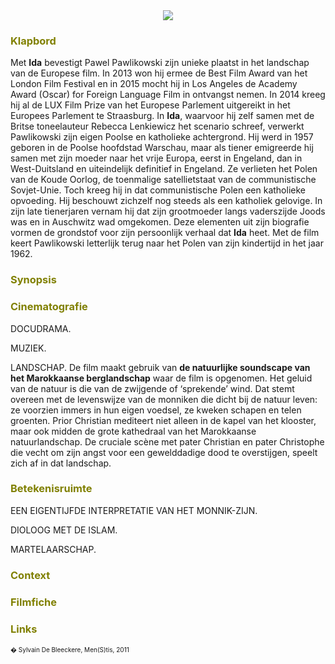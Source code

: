 
<center>
<img src="<Ida.jpg" >
</center>

<a name="Ida"></a>

### <font color="#808000">**Klapbord**</font>

Met **Ida** bevestigt Pawel Pawlikowski zijn unieke plaatst in het landschap van de Europese film. In 2013 won hij ermee de Best Film Award van het London Film Festival en in 2015 mocht hij in Los Angeles de Academy Award (Oscar) for Foreign Language Film in ontvangst nemen. In 2014 kreeg hij al de LUX Film Prize van het Europese Parlement uitgereikt in het Europees Parlement te Straasburg. In **Ida**, waarvoor hij zelf samen met de Britse toneelauteur Rebecca Lenkiewicz het scenario schreef, verwerkt Pawlikowski zijn eigen Poolse en katholieke achtergrond. Hij werd in 1957 geboren in de Poolse hoofdstad Warschau, maar als tiener emigreerde hij samen met zijn moeder naar het vrije Europa, eerst in Engeland, dan in West-Duitsland en uiteindelijk definitief in Engeland. Ze verlieten het Polen van de Koude Oorlog, de toenmalige satellietstaat van de communistische Sovjet-Unie. Toch kreeg hij in dat communistische Polen een katholieke opvoeding. Hij beschouwt zichzelf nog steeds als een katholiek gelovige. In zijn late tienerjaren vernam hij dat zijn grootmoeder langs vaderszijde Joods was en in Auschwitz wad omgekomen. Deze elementen uit zijn biografie vormen de grondstof voor zijn persoonlijk verhaal dat **Ida** heet. Met de film keert Pawlikowski letterlijk terug naar het Polen van zijn kindertijd in het jaar 1962.

<a name="SYN"></a>

### <font color="#808000">**Synopsis**</font>



<a name="CIN"></a>

### <font color="#808000">**Cinematografie**</font>

<span class="menstis">DOCUDRAMA</span>. 

<span class="menstis">MUZIEK</span>. 

<span class="menstis">LANDSCHAP</span>. De film maakt gebruik van **de natuurlijke soundscape van het Marokkaanse berglandschap** waar de film is opgenomen. Het geluid van de natuur is die van de zwijgende of ‘sprekende’ wind. Dat stemt overeen met de levenswijze van de monniken die dicht bij de natuur leven: ze voorzien immers in hun eigen voedsel, ze kweken schapen en telen groenten. Prior Christian mediteert niet alleen in de kapel van het klooster, maar ook midden de grote kathedraal van het  Marokkaanse natuurlandschap. De cruciale scène met pater Christian en pater Christophe die vecht om zijn angst voor een gewelddadige dood te overstijgen, speelt zich af in dat landschap.

<a name="BET"></a>

### <font color="#808000">**Betekenisruimte**</font>

<span class="menstis">EEN EIGENTIJFDE INTERPRETATIE VAN HET MONNIK-ZIJN.</span> 

<span class="menstis">DIOLOOG MET DE ISLAM</span>. 

<span class="menstis">MARTELAARSCHAP</span>.   <a name="CON"></a>

### <font color="#808000">**Context**</font>



<a name="FIL"></a>

### <font color="#808000">**Filmfiche**</font>



<a name="LIN"></a>

### <font color="#808000">**Links**</font>



<font size="-2">� Sylvain De Bleeckere, Men(S)tis, 2011</font>
